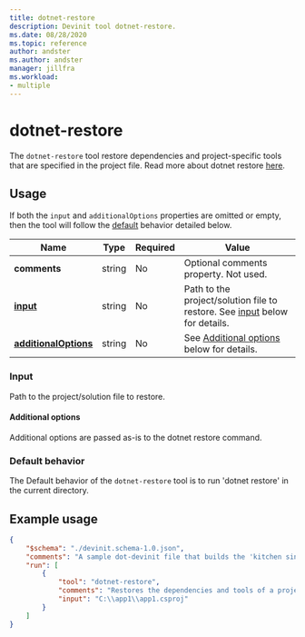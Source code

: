 ```yaml
---
title: dotnet-restore
description: Devinit tool dotnet-restore.
ms.date: 08/28/2020
ms.topic: reference
author: andster
ms.author: andster
manager: jillfra
ms.workload:
- multiple
---
```

# dotnet-restore

The `dotnet-restore` tool restore dependencies and project-specific tools that are specified in the project file. Read more about dotnet restore [here](https://docs.microsoft.com/dotnet/core/tools/dotnet-restore).

## Usage

If both the `input` and `additionalOptions` properties are omitted or empty, then the tool will follow the [default](#default-behavior) behavior detailed below.

| Name                                             | Type   | Required | Value                                                                                |
|--------------------------------------------------|--------|----------|--------------------------------------------------------------------------------------|
| **comments**                                     | string | No       | Optional comments property. Not used.                                                |
| [**input**](#input)                              | string | No       | Path to the project/solution file to restore. See [input](#input) below for details. |
| [**additionalOptions**](#additional-options)     | string | No       | See [Additional options](#additional-options) below for details.                     |

### Input

Path to the project/solution file to restore.

#### Additional options

Additional options are passed as-is to the dotnet restore command.

### Default behavior

The Default behavior of the `dotnet-restore` tool is to run 'dotnet restore' in the current directory.

## Example usage

```json
{
    "$schema": "./devinit.schema-1.0.json",
    "comments": "A sample dot-devinit file that builds the 'kitchen sink'",
    "run": [
        {
            "tool": "dotnet-restore",
            "comments": "Restores the dependencies and tools of a project using dotnet core.",
            "input": "C:\\app1\\app1.csproj"
        }
    ]
}
```
